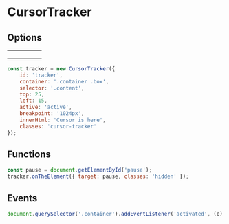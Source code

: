# CursorTracker
 

## Options

|   |   |   |   |   |
|---|---|---|---|---|
|   |   |   |   |   |
|   |   |   |   |   |
|   |   |   |   |   |

```javascript
const tracker = new CursorTracker({
    id: 'tracker',
    container: '.container .box',
    selector: '.content',
    top: 25,
    left: 15,
    active: 'active',
    breakpoint: '1024px',
    innerHtml: 'Cursor is here',
    classes: 'cursor-tracker'
});
```

## Functions

```javascript
const pause = document.getElementById('pause');
tracker.onTheElement({ target: pause, classes: 'hidden' });             
```
  
 ## Events

```javascript
document.querySelector('.container').addEventListener('activated', (e) => { console.log(e) })           
```
